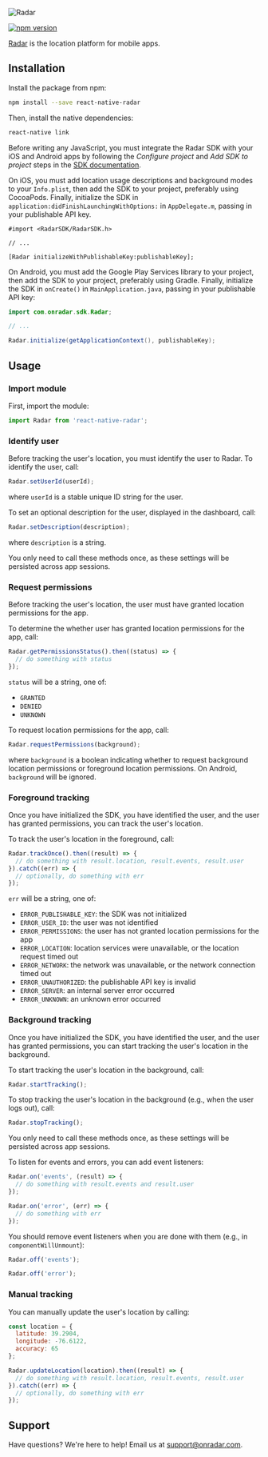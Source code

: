 ![Radar](https://raw.githubusercontent.com/radarlabs/react-native-radar/master/logo.png)

[![npm version](https://badge.fury.io/js/react-native-radar.svg)](https://badge.fury.io/js/react-native-radar)

[Radar](https://www.onradar.com) is the location platform for mobile apps.

## Installation

Install the package from npm:

```bash
npm install --save react-native-radar
```

Then, install the native dependencies:

```bash
react-native link
```

Before writing any JavaScript, you must integrate the Radar SDK with your iOS and Android apps by following the *Configure project* and *Add SDK to project* steps in the [SDK documentation](https://www.onradar.com/documentation/sdk).

On iOS, you must add location usage descriptions and background modes to your `Info.plist`, then add the SDK to your project, preferably using CocoaPods. Finally, initialize the SDK in `application:didFinishLaunchingWithOptions:` in `AppDelegate.m`, passing in your publishable API key.

```objc
#import <RadarSDK/RadarSDK.h>

// ...

[Radar initializeWithPublishableKey:publishableKey];
```

On Android, you must add the Google Play Services library to your project, then add the SDK to your project, preferably using Gradle. Finally, initialize the SDK in `onCreate()` in `MainApplication.java`, passing in your publishable API key:

```java
import com.onradar.sdk.Radar;

// ...

Radar.initialize(getApplicationContext(), publishableKey);
```

## Usage

### Import module

First, import the module:

```js
import Radar from 'react-native-radar';
```

### Identify user

Before tracking the user's location, you must identify the user to Radar. To identify the user, call:

```js
Radar.setUserId(userId);
```

where `userId` is a stable unique ID string for the user.

To set an optional description for the user, displayed in the dashboard, call:

```js
Radar.setDescription(description);
```

where `description` is a string.

You only need to call these methods once, as these settings will be persisted across app sessions.

### Request permissions

Before tracking the user's location, the user must have granted location permissions for the app.

To determine the whether user has granted location permissions for the app, call:

```js
Radar.getPermissionsStatus().then((status) => {
  // do something with status
});
```

`status` will be a string, one of:

- `GRANTED`
- `DENIED`
- `UNKNOWN`

To request location permissions for the app, call:

```js
Radar.requestPermissions(background);
```

where `background` is a boolean indicating whether to request background location permissions or foreground location permissions. On Android, `background` will be ignored.

### Foreground tracking

Once you have initialized the SDK, you have identified the user, and the user has granted permissions, you can track the user's location.

To track the user's location in the foreground, call:

```js
Radar.trackOnce().then((result) => {
  // do something with result.location, result.events, result.user
}).catch((err) => {
  // optionally, do something with err
});
```

`err` will be a string, one of:

- `ERROR_PUBLISHABLE_KEY`: the SDK was not initialized
- `ERROR_USER_ID`: the user was not identified
- `ERROR_PERMISSIONS`: the user has not granted location permissions for the app
- `ERROR_LOCATION`: location services were unavailable, or the location request timed out
- `ERROR_NETWORK`: the network was unavailable, or the network connection timed out
- `ERROR_UNAUTHORIZED`: the publishable API key is invalid
- `ERROR_SERVER`: an internal server error occurred
- `ERROR_UNKNOWN`: an unknown error occurred

### Background tracking

Once you have initialized the SDK, you have identified the user, and the user has granted permissions, you can start tracking the user's location in the background.

To start tracking the user's location in the background, call:

```js
Radar.startTracking();
```

To stop tracking the user's location in the background (e.g., when the user logs out), call:

```js
Radar.stopTracking();
```

You only need to call these methods once, as these settings will be persisted across app sessions.

To listen for events and errors, you can add event listeners:

```js
Radar.on('events', (result) => {
  // do something with result.events and result.user
});

Radar.on('error', (err) => {
  // do something with err
});
```

You should remove event listeners when you are done with them (e.g., in `componentWillUnmount`):

```js
Radar.off('events');

Radar.off('error');
```

### Manual tracking

You can manually update the user's location by calling:

```js
const location = {
  latitude: 39.2904,
  longitude: -76.6122,
  accuracy: 65
};

Radar.updateLocation(location).then((result) => {
  // do something with result.location, result.events, result.user
}).catch((err) => {
  // optionally, do something with err
});
```

## Support

Have questions? We're here to help! Email us at [support@onradar.com](mailto:support@onradar.com).
